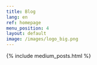 ```yaml
---
title: Blog
lang: en
ref: homepage
menu_position: 4
layout: default
image: /images/logo_big.png
---
```

{% include medium_posts.html %}

